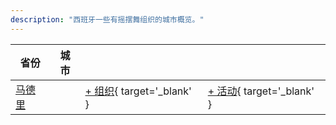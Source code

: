 ```yaml
---
description: "西班牙一些有摇摆舞组织的城市概览。"
---
```


| 省份 | 城市 | | |
| --- | --- | --- | --- |
| [马德里](index.md#madrid) | | [+ 组织](https://github.com/swingdance/orgs/issues/new?assignees=&labels=add+org&projects=&template=02-add_entity.yml&title=%5Bes%5D%20%3CName%3E&region=es&province=Madrid&city=Madrid){ target='_blank' } | [+ 活动](https://github.com/swingdance/events/issues/new?assignees=&labels=add+event&projects=&template=02-add_entity.yml&title=%5B2024%2Fes%5D%20%3CName%3E&region=es&province=Madrid&city=Madrid&org_id=&date_starts=2024-&date_ends=2024-){ target='_blank' } |
